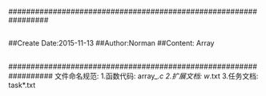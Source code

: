 #################################################################
##
##Create Date:2015-11-13
##Author:Norman
##Content: Array
##
##
##
##################################################################
文件命名规范:
	1.函数代码:		array_*.c
	2.扩展文档:		w*.txt
	3.任务文档:		task*.txt

